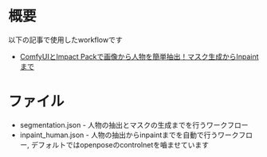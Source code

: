 # 概要
以下の記事で使用したworkflowです
* [ComfyUIとImpact Packで画像から人物を簡単抽出！マスク生成からInpaintまで](https://blog.otama-playground.com/entry/20240901/1725186131)

# ファイル
* segmentation.json - 人物の抽出とマスクの生成までを行うワークフロー
* inpaint_human.json - 人物の抽出からinpaintまでを自動で行うワークフロー, デフォルトではopenposeのcontrolnetを嚙ませています